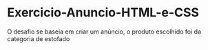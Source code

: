 # Exercicio-Anuncio-HTML-e-CSS
O desafio se baseia em criar um anúncio, o produto escolhido foi da categoria de estofado
